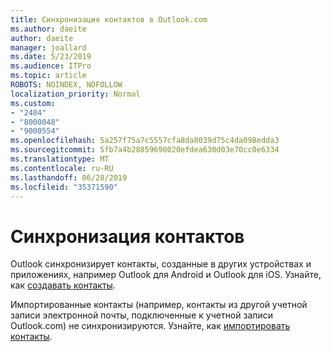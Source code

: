 ```yaml
---
title: Синхронизация контактов в Outlook.com
ms.author: daeite
author: daeite
manager: joallard
ms.date: 5/23/2019
ms.audience: ITPro
ms.topic: article
ROBOTS: NOINDEX, NOFOLLOW
localization_priority: Normal
ms.custom:
- "2404"
- "8000048"
- "9000554"
ms.openlocfilehash: 5a257f75a7c5557cfa8da8039d75c4da098edda3
ms.sourcegitcommit: 5fb7a4b28859690020efdea630d03e70cc0e6334
ms.translationtype: MT
ms.contentlocale: ru-RU
ms.lasthandoff: 06/28/2019
ms.locfileid: "35371590"
---
```

# <a name="sync-contacts"></a>Синхронизация контактов

Outlook синхронизирует контакты, созданные в других устройствах [](https://outlook.live.com/people/) и приложениях, например Outlook для Android и Outlook для iOS. Узнайте, как [создавать контакты](https://support.office.com/article/5b909158-036e-4820-92f7-2a27f57b9f01).

Импортированные контакты (например, контакты из другой учетной записи электронной почты, подключенные к учетной записи Outlook.com) не синхронизируются. Узнайте, как [импортировать контакты](https://support.office.com/article/285a3b55-8d93-4ac8-93df-43fffd13b2f1).